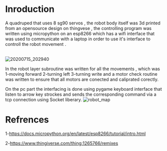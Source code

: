 # Inroduction
A quadruped that uses 8 sg90 servos , the robot body itself was 3d printed from an opensource design on thingvese , the controlling program was written using micropython on an esp8266 which has a wifi interface that was used to communicate with a laptop in order to use it's interface to controll the robot movement . 

</br>![20200715_202940](https://user-images.githubusercontent.com/28588004/87582693-0dce9000-c6db-11ea-9844-2733e6196eaf.gif)


In the robot layer subroutine was written for all the movements , which was 1-moving forward  2-turning left 3-turning write and a motor check routine was written to ensure that all motors are conected and caliprated corectly.

On the pc part the interfacing is done using pygame keyboard interface that listen to arrow key strockes and sends the corresponding command via a tcp connection using Socket liberary.
![robot_map](https://github.com/Tariq96/the_quadruped_bora3y/blob/master/images/image.jpeg)


# Refrences
1-https://docs.micropython.org/en/latest/esp8266/tutorial/intro.html

2-https://www.thingiverse.com/thing:1265766/remixes


